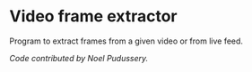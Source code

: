 # Video frame extractor

Program to extract frames from a given video or from live feed.



<i>Code contributed by Noel Pudussery.</i>
